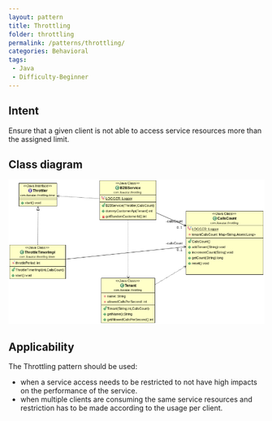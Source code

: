 ```yaml
---
layout: pattern
title: Throttling
folder: throttling
permalink: /patterns/throttling/
categories: Behavioral
tags:
 - Java
 - Difficulty-Beginner
---
```


## Intent
Ensure that a given client is not able to access service resources more than the assigned limit.

## Class diagram
![alt text](./etc/throttling-pattern.png "Throttling pattern class diagram")

## Applicability
The Throttling pattern should be used:

* when a service access needs to be restricted to not have high impacts on the performance of the service.
* when multiple clients are consuming the same service resources and restriction has to be made according to the usage per client.

